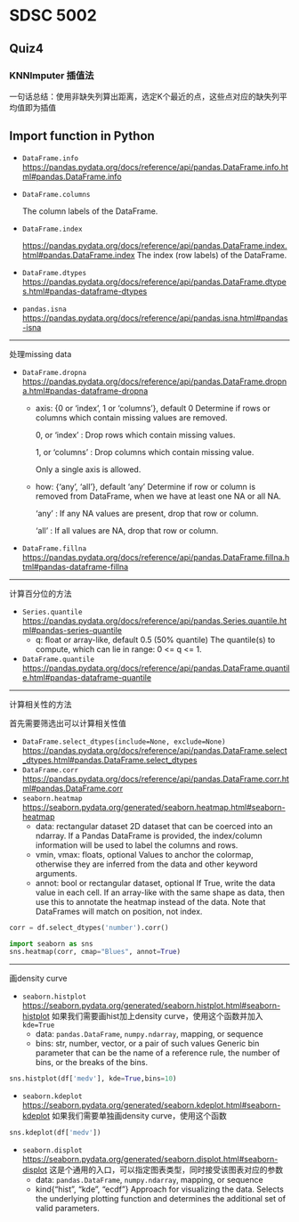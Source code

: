 # SDSC 5002

## Quiz4

### KNNImputer 插值法

一句话总结：使用非缺失列算出距离，选定K个最近的点，这些点对应的缺失列平均值即为插值

## Import function in Python

-   `DataFrame.info`
    https://pandas.pydata.org/docs/reference/api/pandas.DataFrame.info.html#pandas.DataFrame.info

-   `DataFrame.columns`

    The column labels of the DataFrame.

-   `DataFrame.index`

    https://pandas.pydata.org/docs/reference/api/pandas.DataFrame.index.html#pandas.DataFrame.index
    The index (row labels) of the DataFrame.

-   `DataFrame.dtypes`
    https://pandas.pydata.org/docs/reference/api/pandas.DataFrame.dtypes.html#pandas-dataframe-dtypes

-   `pandas.isna`
    https://pandas.pydata.org/docs/reference/api/pandas.isna.html#pandas-isna

---

处理missing data

-   `DataFrame.dropna`
    https://pandas.pydata.org/docs/reference/api/pandas.DataFrame.dropna.html#pandas-dataframe-dropna

    -   axis: {0 or ‘index’, 1 or ‘columns’}, default 0
        Determine if rows or columns which contain missing values are removed.

        0, or ‘index’ : Drop rows which contain missing values.

        1, or ‘columns’ : Drop columns which contain missing value.

        Only a single axis is allowed.

    -   how: {‘any’, ‘all’}, default ‘any’
        Determine if row or column is removed from DataFrame, when we have at least one NA or all NA.

        ‘any’ : If any NA values are present, drop that row or column.

        ‘all’ : If all values are NA, drop that row or column.

-   `DataFrame.fillna`
    https://pandas.pydata.org/docs/reference/api/pandas.DataFrame.fillna.html#pandas-dataframe-fillna

---

计算百分位的方法

-   `Series.quantile` 
    https://pandas.pydata.org/docs/reference/api/pandas.Series.quantile.html#pandas-series-quantile
    -   q: float or array-like, default 0.5 (50% quantile)
        The quantile(s) to compute, which can lie in range: 0 <= q <= 1.
-   `DataFrame.quantile`
    https://pandas.pydata.org/docs/reference/api/pandas.DataFrame.quantile.html#pandas-dataframe-quantile

---

计算相关性的方法

首先需要筛选出可以计算相关性值

-   `DataFrame.select_dtypes(include=None, exclude=None)`
    https://pandas.pydata.org/docs/reference/api/pandas.DataFrame.select_dtypes.html#pandas.DataFrame.select_dtypes
-   `DataFrame.corr`
    https://pandas.pydata.org/docs/reference/api/pandas.DataFrame.corr.html#pandas.DataFrame.corr
-   `seaborn.heatmap`
    https://seaborn.pydata.org/generated/seaborn.heatmap.html#seaborn-heatmap
    -   data: rectangular dataset
        2D dataset that can be coerced into an ndarray. If a Pandas DataFrame is provided, the index/column information will be used to label the columns and rows.
    -   vmin, vmax: floats, optional
        Values to anchor the colormap, otherwise they are inferred from the data and other keyword arguments.
    -   annot: bool or rectangular dataset, optional
        If True, write the data value in each cell. If an array-like with the same shape as data, then use this to annotate the heatmap instead of the data. Note that DataFrames will match on position, not index.

```python
corr = df.select_dtypes('number').corr()

import seaborn as sns
sns.heatmap(corr, cmap="Blues", annot=True) 
```

---

画density curve

-   `seaborn.histplot`
    https://seaborn.pydata.org/generated/seaborn.histplot.html#seaborn-histplot
    如果我们需要画hist加上density curve，使用这个函数并加入`kde=True`
    -   data: `pandas.DataFrame`, `numpy.ndarray`, mapping, or sequence
    -   bins: str, number, vector, or a pair of such values
        Generic bin parameter that can be the name of a reference rule, the number of bins, or the breaks of the bins.

```python
sns.histplot(df['medv'], kde=True,bins=10)
```

-   `seaborn.kdeplot`
    https://seaborn.pydata.org/generated/seaborn.kdeplot.html#seaborn-kdeplot
    如果我们需要单独画density curve，使用这个函数

```python
sns.kdeplot(df['medv'])
```

-   `seaborn.displot`
    https://seaborn.pydata.org/generated/seaborn.displot.html#seaborn-displot
    这是个通用的入口，可以指定图表类型，同时接受该图表对应的参数
    -   data: `pandas.DataFrame`, `numpy.ndarray`, mapping, or sequence
    -   kind{“hist”, “kde”, “ecdf”}
        Approach for visualizing the data. Selects the underlying plotting function and determines the additional set of valid parameters.